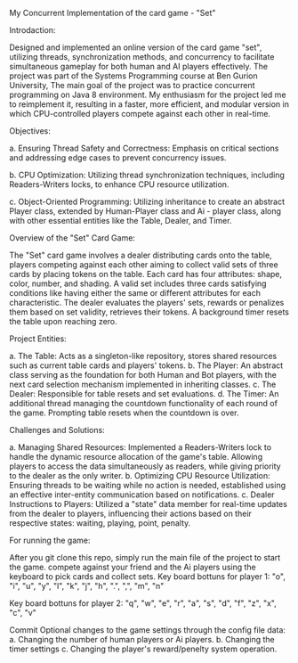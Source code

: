 My Concurrent Implementation of the card game - "Set"

Introdaction:

Designed and implemented an online version of the card game "set", utilizing threads, synchronization methods, and concurrency to facilitate simultaneous gameplay for both human and AI players effectively. The project was part of the Systems Programming course at Ben Gurion University, The main goal of the project was to practice concurrent programming on Java 8 environment. My enthusiasm for the project led me to reimplement it, resulting in a faster, more efficient, and modular version in which CPU-controlled players compete against each other in real-time.

Objectives:

a. Ensuring Thread Safety and Correctness: Emphasis on critical sections and addressing edge cases to prevent concurrency issues.

b. CPU Optimization: Utilizing thread synchronization techniques, including Readers-Writers locks, to enhance CPU resource utilization.

c. Object-Oriented Programming: Utilizing inheritance to create an abstract Player class, extended by Human-Player class and Ai - player class, along with other essential entities like the Table, Dealer, and Timer.

Overview of the "Set" Card Game:

The "Set" card game involves a dealer distributing cards onto the table, players competing against each other aiming to collect valid sets of three cards by placing tokens on the table. Each card has four attributes: shape, color, number, and shading. A valid set includes three cards satisfying conditions like having either the same or different attributes for each characteristic. The dealer evaluates the players' sets, rewards or penalizes them based on set validity, retrieves their tokens. A background timer resets the table upon reaching zero.

Project Entities:

a. The Table: Acts as a singleton-like repository, stores shared resources such as current table cards and players' tokens. b. The Player: An abstract class serving as the foundation for both Human and Bot players, with the next card selection mechanism implemented in inheriting classes. c. The Dealer: Responsible for table resets and set evaluations. d. The Timer: An additional thread managing the countdown functionality of each round of the game. Prompting table resets when the countdown is over.

Challenges and Solutions:

a. Managing Shared Resources: Implemented a Readers-Writers lock to handle the dynamic resource allocation of the game's table. Allowing players to access the data simultaneously as readers, while giving priority to the dealer as the only writer. b. Optimizing CPU Resource Utilization: Ensuring threads to be waiting while no action is needed, established using an effective inter-entity communication based on notifications. c. Dealer Instructions to Players: Utilized a "state" data member for real-time updates from the dealer to players, influencing their actions based on their respective states: waiting, playing, point, penalty.

For running the game:

After you git clone this repo, simply run the main file of the project to start the game.
compete against your friend and the Ai players using the keyboard to pick cards and collect sets.
Key board bottuns for player 1: "o", "i", "u", "y", "l", "k", "j", "h", ".", ",", "m", "n"

Key board bottuns for player 2: "q", "w", "e", "r", "a", "s", "d", "f", "z", "x", "c", "v"

Commit Optional changes to the game settings through the config file data: a. Changing the number of human players or Ai players. b. Changing the timer settings c. Changing the player's reward/penelty system operation.
